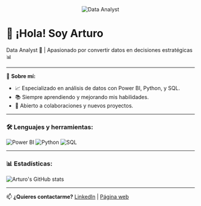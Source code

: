 <div align="center">
   <img src="[https://ruta-de-la-imagen.com/imagen.png](https://www.shutterstock.com/image-photo/analyst-utilizing-technology-dashboard-charts-600nw-2467784085.jpg)" alt="Data Analyst" />
</div>

# 👋 ¡Hola! Soy Arturo
Data Analyst 💼 | Apasionado por convertir datos en decisiones estratégicas 📊

---

🌟 **Sobre mí:**
- 📈 Especializado en análisis de datos con Power BI, Python, y SQL.
- 📚 Siempre aprendiendo y mejorando mis habilidades.
- 🤝 Abierto a colaboraciones y nuevos proyectos.

---

### 🛠️ Lenguajes y herramientas:
![Power BI](https://img.shields.io/badge/-PowerBI-F2C811?style=flat&logo=Power%20BI&logoColor=white)
![Python](https://img.shields.io/badge/-Python-3776AB?style=flat&logo=Python&logoColor=white)
![SQL](https://img.shields.io/badge/-SQL-CC2927?style=flat&logo=Microsoft%20SQL%20Server&logoColor=white)

---

### 📊 Estadísticas:
![Arturo's GitHub stats](https://github-readme-stats.vercel.app/api?username=arturo22isla&show_icons=true&theme=radical)

---

📫 **¿Quieres contactarme?** [LinkedIn](https://www.linkedin.com) | [Página web](https://www.tupagina.com)
